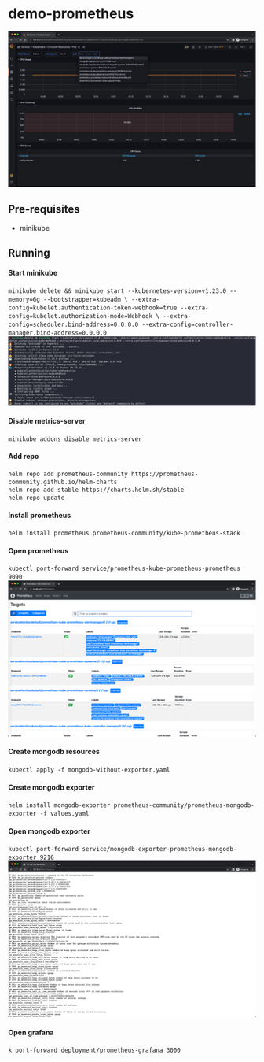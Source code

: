 # demo-prometheus
![img.png](grafana.png)

## Pre-requisites
* minikube

## Running

#### Start minikube
`minikube delete && minikube start --kubernetes-version=v1.23.0 --memory=6g --bootstrapper=kubeadm \
--extra-config=kubelet.authentication-token-webhook=true --extra-config=kubelet.authorization-mode=Webhook \
--extra-config=scheduler.bind-address=0.0.0.0 --extra-config=controller-manager.bind-address=0.0.0.0`
![img.png](minikube.png)

#### Disable metrics-server
`minikube addons disable metrics-server`

#### Add repo
```
helm repo add prometheus-community https://prometheus-community.github.io/helm-charts
helm repo add stable https://charts.helm.sh/stable
helm repo update
```

#### Install prometheus
`helm install prometheus prometheus-community/kube-prometheus-stack`

#### Open prometheus
`kubectl port-forward service/prometheus-kube-prometheus-prometheus 9090`
![img.png](prometheus.png)

#### Create mongodb resources
`kubectl apply -f mongodb-without-exporter.yaml`

#### Create mongodb exporter
`helm install mongodb-exporter prometheus-community/prometheus-mongodb-exporter -f values.yaml`

#### Open mongodb exporter
`kubectl port-forward service/mongodb-exporter-prometheus-mongodb-exporter 9216`
![img.png](mongodb-exporter.png)

#### Open grafana
`k port-forward deployment/prometheus-grafana 3000`